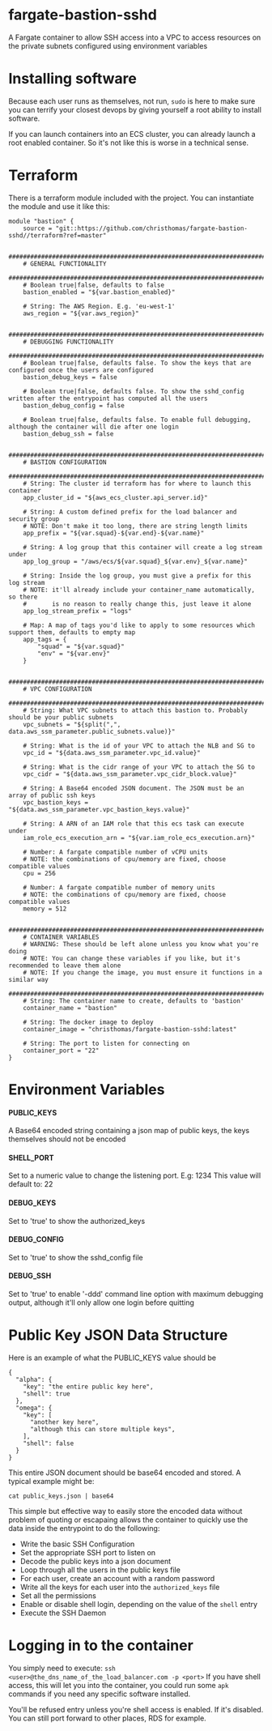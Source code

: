 # fargate-bastion-sshd
A Fargate container to allow SSH access into a VPC to access resources on the private subnets configured using environment variables

# Installing software

Because each user runs as themselves, not run, `sudo` is here to make sure you can terrify your closest devops by giving yourself a root
ability to install software.

If you can launch containers into an ECS cluster, you can already launch a root enabled container. So it's not like this is 
worse in a technical sense.

# Terraform

There is a terraform module included with the project. You can instantiate the module and use it like this:

```
module "bastion" {
    source = "git::https://github.com/christhomas/fargate-bastion-sshd//terraform?ref=master"
    
    ##############################################################################
    # GENERAL FUNCTIONALITY
    ##############################################################################
    # Boolean true|false, defaults to false
    bastion_enabled = "${var.bastion_enabled}"
    
    # String: The AWS Region. E.g. 'eu-west-1'
    aws_region = "${var.aws_region}"

    ##############################################################################
    # DEBUGGING FUNCTIONALITY
    ##############################################################################
    # Boolean true|false, defaults false. To show the keys that are configured once the users are configured
    bastion_debug_keys = false
      
    # Boolean true|false, defaults false. To show the sshd_config written after the entrypoint has computed all the users
    bastion_debug_config = false
      
    # Boolean true|false, defaults false. To enable full debugging, although the container will die after one login
    bastion_debug_ssh = false
    
    ##############################################################################
    # BASTION CONFIGURATION
    ##############################################################################
    # String: The cluster id terraform has for where to launch this container
    app_cluster_id = "${aws_ecs_cluster.api_server.id}"
    
    # String: A custom defined prefix for the load balancer and security group
    # NOTE: Don't make it too long, there are string length limits
    app_prefix = "${var.squad}-${var.end}-${var.name}"
    
    # String: A log group that this container will create a log stream under
    app_log_group = "/aws/ecs/${var.squad}_${var.env}_${var.name}"

    # String: Inside the log group, you must give a prefix for this log stream
    # NOTE: it'll already include your container_name automatically, so there 
    #       is no reason to really change this, just leave it alone
    app_log_stream_prefix = "logs"

    # Map: A map of tags you'd like to apply to some resources which support them, defaults to empty map
    app_tags = {
        "squad" = "${var.squad}"
        "env" = "${var.env}"
    }

    ##############################################################################
    # VPC CONFIGURATION
    ##############################################################################
    # String: What VPC subnets to attach this bastion to. Probably should be your public subnets 
    vpc_subnets = "${split(",", data.aws_ssm_parameter.public_subnets.value)}"
    
    # String: What is the id of your VPC to attach the NLB and SG to
    vpc_id = "${data.aws_ssm_parameter.vpc_id.value}"
    
    # String: What is the cidr range of your VPC to attach the SG to
    vpc_cidr = "${data.aws_ssm_parameter.vpc_cidr_block.value}"
    
    # String: A Base64 encoded JSON document. The JSON must be an array of public ssh keys
    vpc_bastion_keys = "${data.aws_ssm_parameter.vpc_bastion_keys.value}"
    
    # String: A ARN of an IAM role that this ecs task can execute under
    iam_role_ecs_execution_arn = "${var.iam_role_ecs_execution.arn}"
        
    # Number: A fargate compatible number of vCPU units
    # NOTE: the combinations of cpu/memory are fixed, choose compatible values  
    cpu = 256

    # Number: A fargate compatible number of memory units
    # NOTE: the combinations of cpu/memory are fixed, choose compatible values
    memory = 512
    
    ##############################################################################
    # CONTAINER VARIABLES
    # WARNING: These should be left alone unless you know what you're doing
    # NOTE: You can change these variables if you like, but it's recommended to leave them alone
    # NOTE: If you change the image, you must ensure it functions in a similar way
    ##############################################################################
    # String: The container name to create, defaults to 'bastion'
    container_name = "bastion"

    # String: The docker image to deploy
    container_image = "christhomas/fargate-bastion-sshd:latest"

    # String: The port to listen for connecting on
    container_port = "22"
}
```

# Environment Variables

#### PUBLIC_KEYS
A Base64 encoded string containing a json map of public keys, the keys themselves should not be encoded

#### SHELL_PORT
Set to a numeric value to change the listening port. E.g: 1234
This value will default to: 22

#### DEBUG_KEYS
Set to 'true' to show the authorized_keys

#### DEBUG_CONFIG
Set to 'true' to show the sshd_config file

#### DEBUG_SSH
Set to 'true' to enable '-ddd' command line option with maximum debugging output, although it'll only allow one login before quitting

# Public Key JSON Data Structure

Here is an example of what the PUBLIC_KEYS value should be

```text
{
  "alpha": {
    "key": "the entire public key here",
    "shell": true
  },
  "omega": {
    "key": [
      "another key here",
      "although this can store multiple keys",
    ],
    "shell": false
  }
}

```

This entire JSON document should be base64 encoded and stored. A typical example might be:

```
cat public_keys.json | base64
```

This simple but effective way to easily store the encoded data without problem of quoting 
or escapaing allows the container to quickly use the data inside the entrypoint to do the 
following:
+ Write the basic SSH Configuration
+ Set the appropriate SSH port to listen on
+ Decode the public keys into a json document
+ Loop through all the users in the public keys file
+ For each user, create an account with a random password
+ Write all the keys for each user into the `authorized_keys` file
+ Set all the permissions
+ Enable or disable shell login, depending on the value of the `shell` entry
+ Execute the SSH Daemon

# Logging in to the container

You simply need to execute: `ssh <user>@the_dns_name_of_the_load_balancer.com -p <port>`
If you have shell access, this will let you into the container, you could run some `apk` commands
if you need any specific software installed. 

You'll be refused entry unless you're shell access is enabled. If it's disabled. You can still port forward
to other places, RDS for example.
